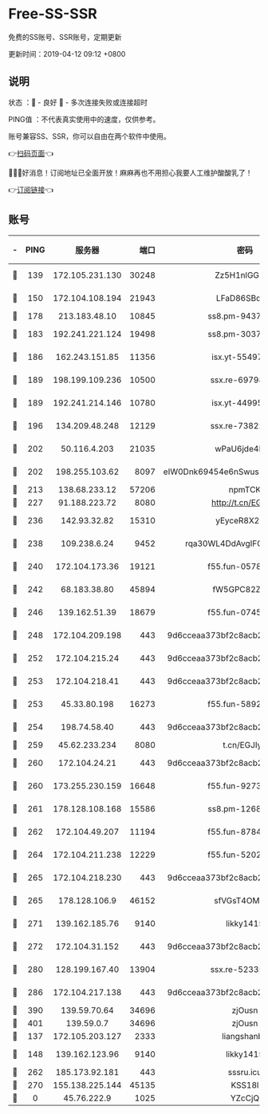 # Free-SS-SSR

免费的SS账号、SSR账号，定期更新

更新时间：2019-04-12 09:12 +0800

## 说明

状态     ：🙂 - 良好 🙁 - 多次连接失败或连接超时

PING值   ：不代表真实使用中的速度，仅供参考。

账号兼容SS、SSR，你可以自由在两个软件中使用。

👉[扫码页面](https://liesauer.github.io/Free-SS-SSR/)👈

🎉🎉🎉好消息！订阅地址已全面开放！麻麻再也不用担心我要人工维护酸酸乳了！

👉[订阅链接](https://www.liesauer.net/yogurt/subscribe?ACCESS_TOKEN=DAYxR3mMaZAsaqUb)👈

## 账号

|-|PING|服务器|端口|密码|加密方式|区域|
|:----:|:----:|:-----:|-----:|:----:|:----:|:----:|
|🙂|139|172.105.231.130|30248|Zz5H1nlGGKHx|aes-256-cfb|JP|
|🙂|150|172.104.108.194|21943|LFaD86SBq2lY|aes-256-cfb|JP|
|🙂|178|213.183.48.10|10845|ss8.pm-94375071|rc4-md5|RU|
|🙂|183|192.241.221.124|19498|ss8.pm-30379392|aes-256-cfb|US|
|🙂|186|162.243.151.85|11356|isx.yt-55497057|aes-256-cfb|US|
|🙂|189|198.199.109.236|10500|ssx.re-69798607|aes-256-cfb|US|
|🙂|189|192.241.214.146|10780|isx.yt-44995529|aes-256-cfb|US|
|🙂|196|134.209.48.248|12129|ssx.re-73822117|aes-256-cfb|US|
|🙂|202|50.116.4.203|21035|wPaU6jde4NZT|aes-256-cfb|US|
|🙂|202|198.255.103.62|8097|eIW0Dnk69454e6nSwuspv9DmS201tQ0D|aes-256-cfb|US|
|🙂|213|138.68.233.12|57206|npmTCK|rc4-md5|US|
|🙂|227|91.188.223.72|8080|http://t.cn/EGJIyrl|rc4-md5|RU|
|🙂|236|142.93.32.82|15310|yEyceR8X2EVd|aes-256-cfb|GB|
|🙂|238|109.238.6.24|9452|rqa30WL4DdAvgIFG6Fs3znzTa|aes-256-cfb|FR|
|🙂|240|172.104.173.36|19121|f55.fun-05780553|aes-256-cfb|SG|
|🙂|242|68.183.38.80|45894|fW5GPC82Z97G|aes-256-cfb|GB|
|🙂|246|139.162.51.39|18679|f55.fun-07457025|aes-256-cfb|SG|
|🙂|248|172.104.209.198|443|9d6cceaa373bf2c8acb22e60b6a58be6|aes-256-cfb|US|
|🙂|252|172.104.215.24|443|9d6cceaa373bf2c8acb22e60b6a58be6|aes-256-cfb|US|
|🙂|253|172.104.218.41|443|9d6cceaa373bf2c8acb22e60b6a58be6|aes-256-cfb|US|
|🙂|253|45.33.80.198|16273|f55.fun-58920091|aes-256-cfb|US|
|🙂|254|198.74.58.40|443|9d6cceaa373bf2c8acb22e60b6a58be6|aes-256-cfb|US|
|🙂|259|45.62.233.234|8080|t.cn/EGJIyrl|rc4-md5|CA|
|🙂|260|172.104.24.21|443|9d6cceaa373bf2c8acb22e60b6a58be6|aes-256-cfb|US|
|🙂|260|173.255.230.159|16648|f55.fun-92736246|aes-256-cfb|US|
|🙂|261|178.128.108.168|15586|ss8.pm-12681004|aes-256-cfb|SG|
|🙂|262|172.104.49.207|11194|f55.fun-87849957|aes-256-cfb|SG|
|🙂|264|172.104.211.238|12229|f55.fun-52020362|aes-256-cfb|US|
|🙂|265|172.104.218.230|443|9d6cceaa373bf2c8acb22e60b6a58be6|aes-256-cfb|US|
|🙂|265|178.128.106.9|46152|sfVGsT4OMxHC|aes-256-cfb|SG|
|🙂|271|139.162.185.76|9140|likky1415|aes-256-cfb|DE|
|🙂|272|172.104.31.152|443|9d6cceaa373bf2c8acb22e60b6a58be6|aes-256-cfb|US|
|🙂|280|128.199.167.40|13904|ssx.re-52335495|aes-256-cfb|SG|
|🙂|286|172.104.217.138|443|9d6cceaa373bf2c8acb22e60b6a58be6|aes-256-cfb|US|
|🙂|390|139.59.70.64|34696|zjOusn|chacha20|IN|
|🙂|401|139.59.0.7|34696|zjOusn|chacha20|IN|
|🙂|137|172.105.203.127|2333|liangshanbo|chacha20|JP|
|🙂|148|139.162.123.96|9140|likky1415|aes-256-cfb|JP|
|🙂|262|185.173.92.181|443|sssru.icu|rc4-md5|RU|
|🙁|270|155.138.225.144|45135|KSS18l|rc4-md5|US|
|🙁|0|45.76.222.9|1025|YZcCjQ|rc4-md5|JP|
